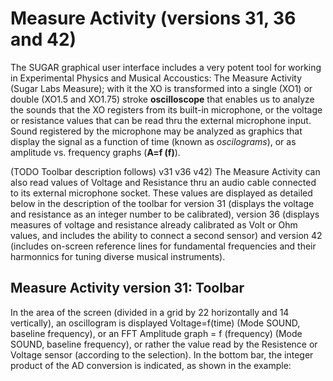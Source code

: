 # Measure Activity (versions 31, 36 and 42)

The SUGAR graphical user interface includes a very potent tool for working in Experimental Physics and Musical Accoustics: The Measure Activity (Sugar Labs Measure); with it the XO is transformed into a single (XO1) or double (XO1.5 and XO1.75) stroke **oscilloscope** that enables us to analyze the sounds that the XO registers from its built-in microphone, or the voltage or resistance values that can be read thru the external microphone input. Sound registered by the microphone may be analyzed as graphics that display the signal as a function of time (known as *oscilograms*), or as amplitude vs. frequency graphs (**A=f (f)**).

(TODO Toolbar description follows) v31 v36 v42)
The Measure Activity can also read values of Voltage and Resistance thru an audio cable connected to its external microphone socket. These values are displayed as detailed below in the description of the toolbar for version 31 (displays the voltage and resistance as an integer number to be calibrated), version 36 (displays measures of voltage and resistance already calibrated as Volt or Ohm values, and includes the ability to connect a second sensor) and version 42 (includes on-screen reference lines for fundamental frequencies and their harmonnics for tuning diverse musical instruments).

## Measure Activity version 31: Toolbar

In the area of the screen (divided in a grid by 22 horizontally and 14 vertically), an oscillogram is displayed Voltage=f(time) (Mode SOUND, baseline frequency), or an FFT Amplitude graph = f (frequency) (Mode SOUND, baseline frequency), or rather the value read by the Resistence or Voltage sensor (according to the selection). In the bottom bar, the integer product of the AD conversion is indicated, as shown in the example:


